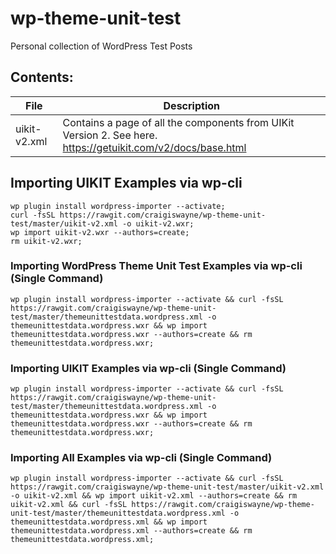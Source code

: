 # wp-theme-unit-test
Personal collection of WordPress Test Posts

## Contents:

| File         | Description                                                                                                  |
|--------------|--------------------------------------------------------------------------------------------------------------|
| uikit-v2.xml | Contains a page of all the components from UIKit Version 2. See here. https://getuikit.com/v2/docs/base.html |



## Importing UIKIT Examples via wp-cli

```shell
wp plugin install wordpress-importer --activate;
curl -fsSL https://rawgit.com/craigiswayne/wp-theme-unit-test/master/uikit-v2.xml -o uikit-v2.wxr;
wp import uikit-v2.wxr --authors=create;
rm uikit-v2.wxr;
```

### Importing WordPress Theme Unit Test Examples via wp-cli (Single Command)
```shell
wp plugin install wordpress-importer --activate && curl -fsSL https://rawgit.com/craigiswayne/wp-theme-unit-test/master/themeunittestdata.wordpress.xml -o themeunittestdata.wordpress.wxr && wp import themeunittestdata.wordpress.wxr --authors=create && rm themeunittestdata.wordpress.wxr;
```

### Importing UIKIT Examples via wp-cli (Single Command)
```shell
wp plugin install wordpress-importer --activate && curl -fsSL https://rawgit.com/craigiswayne/wp-theme-unit-test/master/themeunittestdata.wordpress.xml -o themeunittestdata.wordpress.wxr && wp import themeunittestdata.wordpress.wxr --authors=create && rm themeunittestdata.wordpress.wxr;
```

### Importing All Examples via wp-cli (Single Command)
```shell
wp plugin install wordpress-importer --activate && curl -fsSL https://rawgit.com/craigiswayne/wp-theme-unit-test/master/uikit-v2.xml -o uikit-v2.xml && wp import uikit-v2.xml --authors=create && rm uikit-v2.xml && curl -fsSL https://rawgit.com/craigiswayne/wp-theme-unit-test/master/themeunittestdata.wordpress.xml -o themeunittestdata.wordpress.xml && wp import themeunittestdata.wordpress.xml --authors=create && rm themeunittestdata.wordpress.xml;
```


